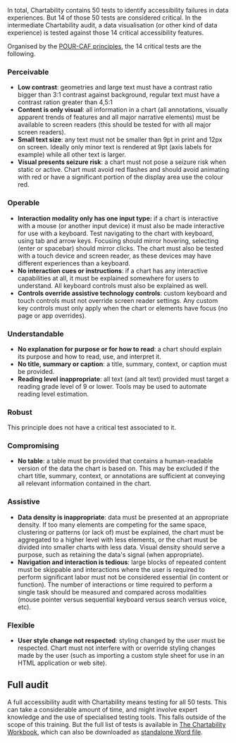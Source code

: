 In total, Chartability contains 50 tests to identify accessibility failures in data experiences. But 14 of those 50 tests are considered critical. In the intermediate Chartability audit, a data visualisation (or other kind of data experience) is tested against those 14 critical accessibility features.

Organised by the <span class='internal-link'>[POUR-CAF principles](tag/accessibility-and-data-visualisation)</span>, the 14 critical tests are the following.

### Perceivable

- **Low contrast**: geometries and large text must have a contrast ratio bigger than 3:1 contrast against background, regular text must have a contrast ration greater than 4,5:1
- **Content is only visual**: all information in a chart (all annotations, visually apparent trends of features and all major narrative elements) must be available to screen readers (this should be tested for with all major screen readers).
- **Small text size**: any text must not be smaller than 9pt in print and 12px on screen. Ideally only minor text is rendered at 9pt (axis labels for example) while all other text is larger.
- **Visual presents seizure risk**: a chart must not pose a seizure risk when static or active. Chart must avoid red flashes and should avoid animating with red or have a significant portion of the display area use the colour red.

### Operable

- **Interaction modality only has one input type:** if a chart is interactive with a mouse (or another input device) it must also be made interactive for use with a keyboard. Test navigating to the chart with keyboard, using tab and arrow keys. Focusing should mirror hovering, selecting (enter or spacebar) should mirror clicks. The chart must also be tested with a touch device and screen reader, as these devices may have different experiences than a keyboard.
- **No interaction cues or instructions**: if a chart has any interactive capabilities at all, it must be explained somewhere for users to understand. All keyboard controls must also be explained as well.
- **Controls override assistive technology controls**: custom keyboard and touch controls must not override screen reader settings. Any custom key controls must only apply when the chart or elements have focus (no page or app overrides).

### Understandable

- **No explanation for purpose or for how to read**: a chart should explain its purpose and how to read, use, and interpret it.
- **No title, summary or caption**: a title, summary, context, or caption must be provided.
- **Reading level inappropriate**: all text (and alt text) provided must target a reading grade level of 9 or lower. Tools may be used to automate reading level estimation.

### Robust

This principle does not have a critical test associated to it.

### Compromising

- **No table**: a table must be provided that contains a human-readable version of the data the chart is based on. This may be excluded if the chart title, summary, context, or annotations are sufficient at conveying all relevant information contained in the chart.

### Assistive

- **Data density is inappropriate**: data must be presented at an appropriate density. If too many elements are competing for the same space, clustering or patterns (or lack of) must be explained, the chart must be aggregated to a higher level with less elements, or the chart must be divided into smaller charts with less data. Visual density should serve a purpose, such as retaining the data's signal (when appropriate).
- **Navigation and interaction is tedious**: large blocks of repeated content must be skippable and interactions where the user is required to perform significant labor must not be considered essential (in content or function). The number of interactions or time required to perform a single task should be measured and compared across modalities (mouse pointer versus sequential keyboard versus search versus voice, etc).

### Flexible

- **User style change not respected**: styling changed by the user must be respected. Chart must not interfere with or override styling changes made by the user (such as importing a custom style sheet for use in an HTML application or web site).

## Full audit

A full accessibility audit with Chartability means testing for all 50 tests. This can take a considerable amount of time, and might involve expert knowledge and the use of specialised testing tools. This falls outside of the scope of this training. But the full list of tests is available in [The Chartability Workbook](https://chartability.github.io/POUR-CAF/), which can also be downloaded as [standalone Word file](https://chartability.github.io/POUR-CAF/Chartability_Worksheet_V2.docx).